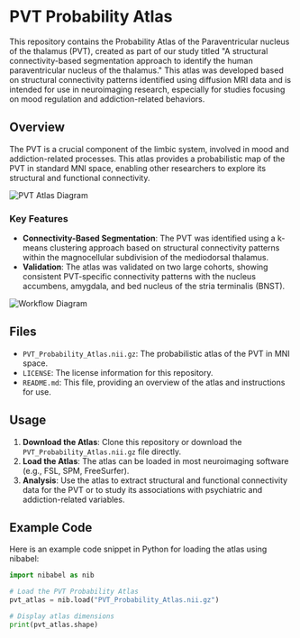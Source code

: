 # PVT Probability Atlas

This repository contains the Probability Atlas of the Paraventricular nucleus of the thalamus (PVT), created as part of our study titled "A structural connectivity-based segmentation approach to identify the human paraventricular nucleus of the thalamus." This atlas was developed based on structural connectivity patterns identified using diffusion MRI data and is intended for use in neuroimaging research, especially for studies focusing on mood regulation and addiction-related behaviors.

## Overview

The PVT is a crucial component of the limbic system, involved in mood and addiction-related processes. This atlas provides a probabilistic map of the PVT in standard MNI space, enabling other researchers to explore its structural and functional connectivity.

![PVT Atlas Diagram]([Diagram1.pdf](Images/Diagram1.png))

### Key Features
- **Connectivity-Based Segmentation**: The PVT was identified using a k-means clustering approach based on structural connectivity patterns within the magnocellular subdivision of the mediodorsal thalamus.
- **Validation**: The atlas was validated on two large cohorts, showing consistent PVT-specific connectivity patterns with the nucleus accumbens, amygdala, and bed nucleus of the stria terminalis (BNST).

![Workflow Diagram](atlas_diagram.png "Diagram of PVT Atlas")

## Files

- `PVT_Probability_Atlas.nii.gz`: The probabilistic atlas of the PVT in MNI space.
- `LICENSE`: The license information for this repository.
- `README.md`: This file, providing an overview of the atlas and instructions for use.

## Usage

1. **Download the Atlas**: Clone this repository or download the `PVT_Probability_Atlas.nii.gz` file directly.
2. **Load the Atlas**: The atlas can be loaded in most neuroimaging software (e.g., FSL, SPM, FreeSurfer).
3. **Analysis**: Use the atlas to extract structural and functional connectivity data for the PVT or to study its associations with psychiatric and addiction-related variables.

## Example Code

Here is an example code snippet in Python for loading the atlas using nibabel:

```python
import nibabel as nib

# Load the PVT Probability Atlas
pvt_atlas = nib.load("PVT_Probability_Atlas.nii.gz")

# Display atlas dimensions
print(pvt_atlas.shape)
